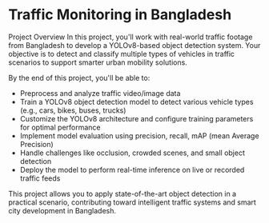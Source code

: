 # Traffic Monitoring in Bangladesh
Project Overview
In this project, you'll work with real-world traffic footage from Bangladesh to develop a YOLOv8-based object detection system. Your objective is to detect and classify multiple types of vehicles in traffic scenarios to support smarter urban mobility solutions.

By the end of this project, you'll be able to:

* Preprocess and analyze traffic video/image data
* Train a YOLOv8 object detection model to detect various vehicle types (e.g., cars, bikes, buses, trucks)
* Customize the YOLOv8 architecture and configure training parameters for optimal performance
* Implement model evaluation using precision, recall, mAP (mean Average Precision)
* Handle challenges like occlusion, crowded scenes, and small object detection
* Deploy the model to perform real-time inference on live or recorded traffic feeds

This project allows you to apply state-of-the-art object detection in a practical scenario, contributing toward intelligent traffic systems and smart city development in Bangladesh.